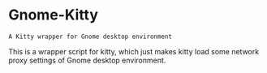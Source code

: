 # Gnome-Kitty

`A Kitty wrapper for Gnome desktop environment`

This is a wrapper script for kitty, which just makes kitty load some network proxy settings of Gnome desktop environment.
